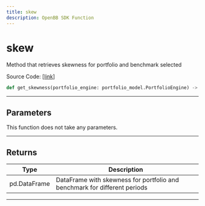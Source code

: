 ```yaml
---
title: skew
description: OpenBB SDK Function
---
```


# skew

Method that retrieves skewness for portfolio and benchmark selected

Source Code: [[link](https://github.com/OpenBB-finance/OpenBBTerminal/tree/main/openbb_terminal/portfolio/portfolio_model.py#L865)]

```python
def get_skewness(portfolio_engine: portfolio_model.PortfolioEngine) -> pd.DataFrame
```

---

## Parameters

This function does not take any parameters.

---

## Returns

| Type | Description |
| ---- | ----------- |
| pd.DataFrame | DataFrame with skewness for portfolio and benchmark for different periods |
---

